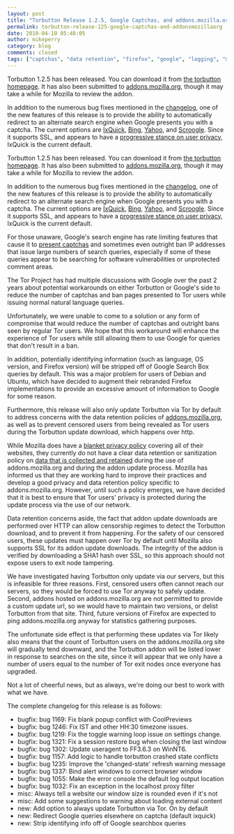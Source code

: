 ```yaml
---
layout: post
title: "Torbutton Release 1.2.5, Google Captchas, and addons.mozilla.org"
permalink: torbutton-release-125-google-captchas-and-addonsmozillaorg
date: 2010-04-10 05:48:05
author: mikeperry
category: blog
comments: closed
tags: ["captchas", "data retention", "firefox", "google", "logging", "mozilla", "torbutton"]
---
```


Torbutton 1.2.5 has been released. You can download it from [the torbutton homepage](https://www.torproject.org/torbutton/). It has also been submitted to [addons.mozilla.org](https://addons.mozilla.org/en-US/firefox/addon/2275/), though it may take a while for Mozilla to review the addon.

In addition to the numerous bug fixes mentioned in the [changelog](https://gitweb.torproject.org//torbutton.git?a=blob;hb=HEAD;f=src/CHANGELOG), one of the new features of this release is to provide the ability to automatically redirect to an alternate search engine when Google presents you with a captcha. The current options are [IxQuick](https://www.ixquick.com), [Bing](http://www.bing.com), [Yahoo](http://search.yahoo.com), and [Scroogle](https://ssl.scroogle.org). Since it supports SSL, and appears to have a [progressive stance on user privacy](https://www.ixquick.com/eng/protect-privacy.html), IxQuick is the current default.

<!-- more -->

Torbutton 1.2.5 has been released. You can download it from [the torbutton homepage](https://www.torproject.org/torbutton/). It has also been submitted to [addons.mozilla.org](https://addons.mozilla.org/en-US/firefox/addon/2275/), though it may take a while for Mozilla to review the addon.

In addition to the numerous bug fixes mentioned in the [changelog](https://gitweb.torproject.org//torbutton.git?a=blob;hb=HEAD;f=src/CHANGELOG), one of the new features of this release is to provide the ability to automatically redirect to an alternate search engine when Google presents you with a captcha. The current options are [IxQuick](https://www.ixquick.com), [Bing](http://www.bing.com), [Yahoo](http://search.yahoo.com), and [Scroogle](https://ssl.scroogle.org). Since it supports SSL, and appears to have a [progressive stance on user privacy](https://www.ixquick.com/eng/protect-privacy.html), IxQuick is the current default.

For those unaware, Google's search engine has rate limiting features that cause it to [present captchas](http://googleonlinesecurity.blogspot.com/2007/07/reason-behind-were-sorry-message.html) and sometimes even outright ban IP addresses that issue large numbers of search queries, especially if some of these queries appear to be searching for software vulnerabilities or unprotected comment areas.

The Tor Project has had multiple discussions with Google over the past 2 years about potential workarounds on either Torbutton or Google's side to reduce the number of captchas and ban pages presented to Tor users while issuing normal natural language queries.

Unfortunately, we were unable to come to a solution or any form of compromise that would reduce the number of captchas and outright bans seen by regular Tor users. We hope that this workaround will enhance the experience of Tor users while still allowing them to use Google for queries that don't result in a ban.

In addition, potentially identifying information (such as language, OS version, and Firefox version) will be stripped off of Google Search Box queries by default. This was a major problem for users of Debian and Ubuntu, which have decided to augment their rebranded Firefox implementations to provide an excessive amount of information to Google for some reason.

Furthermore, this release will also only update Torbutton via Tor by default to address concerns with the data retention policies of [addons.mozilla.org](https://addons.mozilla.org/), as well as to prevent censored users from being revealed as Tor users during the Torbutton update download, which happens over http.

While Mozilla does have a [blanket privacy policy](http://www.mozilla.com/en-US/privacy-policy.html) covering all of their websites, they currently do not have a clear data retention or sanitization policy on [data that is collected and retained](https://addons.mozilla.org/en-US/statistics/addon/2275) during the use of addons.mozilla.org and during the addon update process. Mozilla has informed us that they are working hard to improve their practices and develop a good privacy and data retention policy specific to addons.mozilla.org. However, until such a policy emerges, we have decided that it is best to ensure that Tor users' privacy is protected during the update process via the use of our network.

Data retention concerns aside, the fact that addon update downloads are performed over HTTP can allow censorship regimes to detect the Torbutton download, and to prevent it from happening. For the safety of our censored users, these updates must happen over Tor by default until Mozilla also supports SSL for its addon update downloads. The integrity of the addon is verified by downloading a SHA1 hash over SSL, so this approach should not expose users to exit node tampering.

We have investigated having Torbutton only update via our servers, but this is infeasible for three reasons. First, censored users often cannot reach our servers, so they would be forced to use Tor anyway to safely update. Second, addons hosted on addons.mozilla.org are not permitted to provide a custom update url, so we would have to maintain two versions, or delist Torbutton from that site. Third, future versions of Firefox are expected to ping addons.mozilla.org anyway for statistics gathering purposes.

The unfortunate side effect is that performing these updates via Tor likely also means that the count of Torbutton users on the addons.mozilla.org site will gradually tend downward, and the Torbutton addon will be listed lower in response to searches on the site, since it will appear that we only have a number of users equal to the number of Tor exit nodes once everyone has upgraded.

Not a lot of cheerful news, but as always, we're doing our best to work with what we have.

The complete changelog for this release is as follows:

-   bugfix: bug 1169: Fix blank popup conflict with CoolPreviews
-   bugfix: bug 1246: Fix IST and other HH:30 timezone issues.
-   bugfix: bug 1219: Fix the toggle warning loop issue on settings change.
-   bugfix: bug 1321: Fix a session restore bug when closing the last window
-   bugfix: bug 1302: Update useragent to FF3.6.3 on WinNT6.
-   bugfix: bug 1157: Add logic to handle torbutton crashed state conflicts
-   bugfix: bug 1235: Improve the 'changed-state' refresh warning message
-   bugfix: bug 1337: Bind alert windows to correct browser window
-   bugfix: bug 1055: Make the error console the default log output location
-   bugfix: bug 1032: Fix an exception in the localhost proxy filter
-   misc: Always tell a website our window size is rounded even if it's not
-   misc: Add some suggestions to warning about loading external content
-   new: Add option to always update Torbutton via Tor. On by default
-   new: Redirect Google queries elsewhere on captcha (default ixquick)
-   new: Strip identifying info off of Google searchbox queries

